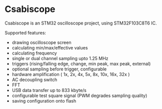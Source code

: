 # Csabiscope

Csabiscope is an STM32 oscilloscope project, using STM32F103C8T6 IC.

Supported features:
- drawing oscilloscope screen
- calculating min/max/effective values
- calculating frequency
- single or dual channel sampling upto 1.25 MHz
- triggers (rising/falling edge, change, min peak, max peak, external)
- optional sampling before trigger, configurable
- hardware amplification ( 1x, 2x, 4x, 5x, 8x, 10x, 16x, 32x )
- AC decoupling switch
- FFT
- USB data transfer up to 833 kbyte/s
- configurable test square signal (PWM degrades sampling quality)
- saving configuration onto flash
